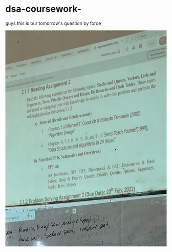 # dsa-coursework-
guys this is our tomorrow's question by force
<p align="center">
  <img src="images/IMG-20250828-WA0048.jpg" alt="A screenshot of my project">
</p>
